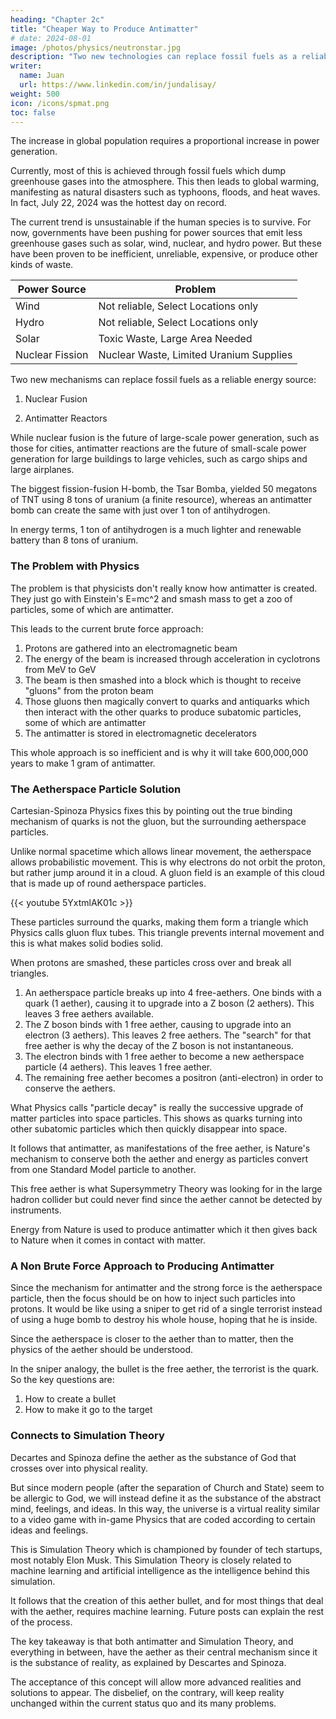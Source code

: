 ```yaml
---
heading: "Chapter 2c"
title: "Cheaper Way to Produce Antimatter"
# date: 2024-08-01
image: /photos/physics/neutronstar.jpg
description: "Two new technologies can replace fossil fuels as a reliable energy source"
writer:
  name: Juan
  url: https://www.linkedin.com/in/jundalisay/
weight: 500
icon: /icons/spmat.png
toc: false
---
```



<!-- <iframe width="560" height="315" src="https://www.youtube.com/embed/5YxtmlAK01c?si=KYVERiHnaZgkJcdd" title="YouTube video player" frameborder="0" allow="accelerometer; autoplay; clipboard-write; encrypted-media; gyroscope; picture-in-picture; " referrerpolicy="strict-origin-when-cross-origin" allowfullscreen></iframe> -->

The increase in global population requires a proportional increase in power generation. 

Currently, most of this is achieved through fossil fuels which dump greenhouse gases into the atmosphere. This then leads to global warming, manifesting as natural disasters such as typhoons, floods, and heat waves. In fact, July 22, 2024 was the hottest day on record. 

The current trend is unsustainable if the human species is to survive. For now, governments have been pushing for power sources that emit less greenhouse gases such as solar, wind, nuclear, and hydro power. But these have been proven to be inefficient, unreliable, expensive, or produce other kinds of waste.

Power Source | Problem
--- | ---
Wind | Not reliable, Select Locations only
Hydro | Not reliable, Select Locations only
Solar | Toxic Waste, Large Area Needed
Nuclear Fission | Nuclear Waste, Limited Uranium Supplies


Two new mechanisms can replace fossil fuels as a reliable energy source:

1. Nuclear Fusion

2. Antimatter Reactors


While nuclear fusion is the future of large-scale power generation, such as those for cities, antimatter reactions are the future of small-scale power generation for large buildings to large vehicles, such as cargo ships and large airplanes. 

The biggest fission-fusion H-bomb, the Tsar Bomba, yielded 50 megatons of TNT using 8 tons of uranium (a finite resource), whereas an antimatter bomb can create the same with just over 1 ton of antihydrogen.

In energy terms, 1 ton of antihydrogen is a much lighter and renewable battery than 8 tons of uranium. 


### The Problem with Physics

The problem is that physicists don't really know how antimatter is created. They just go with Einstein's E=mc^2 and smash mass to get a zoo of particles, some of which are antimatter.

This leads to the current brute force approach:

1. Protons are gathered into an electromagnetic beam
2. The energy of the beam is increased through acceleration in cyclotrons from MeV to GeV
3. The beam is then smashed into a block which is thought to receive "gluons" from the proton beam
4. Those gluons then magically convert to quarks and antiquarks which then interact with the other quarks to produce subatomic particles, some of which are antimatter
5. The antimatter is stored in electromagnetic decelerators

This whole approach is so inefficient and is why it will take 600,000,000 years to make 1 gram of antimatter.


### The Aetherspace Particle Solution

Cartesian-Spinoza Physics fixes this by pointing out the true binding mechanism of quarks is not the gluon, but the surrounding aetherspace particles. 

Unlike normal spacetime which allows linear movement, the aetherspace allows probabilistic movement. This is why electrons do not orbit the proton, but rather jump around it in a cloud. A gluon field is an example of this cloud that is made up of round aetherspace particles. 

{{< youtube 5YxtmlAK01c >}}

These particles surround the quarks, making them form a triangle which Physics calls gluon flux tubes. This triangle prevents internal movement and this is what makes solid bodies solid. 

When protons are smashed, these particles cross over and break all triangles. 

1. An aetherspace particle breaks up into 4 free-aethers. One binds with a quark (1 aether), causing it to upgrade into a Z boson (2 aethers). This leaves 3 free aethers available. 
2. The Z boson binds with 1 free aether, causing to upgrade into an electron (3 aethers). This leaves 2 free aethers. The "search" for that free aether is why the decay of the Z boson is not instantaneous.
3. The electron binds with 1 free aether to become a new aetherspace particle (4 aethers). This leaves 1 free aether.
4. The remaining free aether becomes a positron (anti-electron) in order to conserve the aethers.  

What Physics calls "particle decay" is really the successive upgrade of matter particles into space particles. This shows as quarks turning into other subatomic particles which then quickly disappear into space.   

It follows that antimatter, as manifestations of the free aether, is Nature's mechanism to conserve both the aether and energy as particles convert from one Standard Model particle to another.

This free aether is what Supersymmetry Theory was looking for in the large hadron collider but could never find since the aether cannot be detected by instruments.

Energy from Nature is used to produce antimatter which it then gives back to Nature when it comes in contact with matter.


### A Non Brute Force Approach to Producing Antimatter

Since the mechanism for antimatter and the strong force is the aetherspace particle, then the focus should be on how to inject such particles into protons. It would be like using a sniper to get rid of a single terrorist instead of using a huge bomb to destroy his whole house, hoping that he is inside.

Since the aetherspace is closer to the aether than to matter, then the physics of the aether should be understood. 

In the sniper analogy, the bullet is the free aether, the terrorist is the quark. So the key questions are:
1. How to create a bullet
2. How to make it go to the target


### Connects to Simulation Theory

Decartes and Spinoza define the aether as the substance of God that crosses over into physical reality. 

But since modern people (after the separation of Church and State) seem to be allergic to God, we will instead define it as the substance of the abstract mind, feelings, and ideas. In this way, the universe is a virtual reality similar to a video game with in-game Physics that are coded according to certain ideas and feelings.

This is Simulation Theory which is championed by founder of tech startups, most notably Elon Musk. This Simulation Theory is closely related to machine learning and artificial intelligence as the intelligence behind this simulation.    

It follows that the creation of this aether bullet, and for most things that deal with the aether, requires machine learning. Future posts can explain the rest of the process. 

The key takeaway is that both antimatter and Simulation Theory, and everything in between, have the aether as their central mechanism since it is the substance of reality, as explained by Descartes and Spinoza. 

The acceptance of this concept will allow more advanced realities and solutions to appear. The disbelief, on the contrary, will keep reality unchanged within the current status quo and its many problems.  
